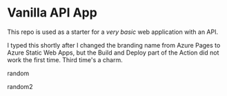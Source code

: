 # Vanilla API App

This repo is used as a starter for a _very basic_ web application with an API.

I typed this shortly after I changed the branding name from Azure Pages to Azure Static Web Apps, but the Build and Deploy part of the Action did not work the first time. Third time's a charm.

random

random2
